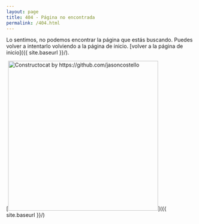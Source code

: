 ```yaml
---
layout: page
title: 404 - Página no encontrada
permalink: /404.html
---
```


Lo sentimos, no podemos encontrar la página que estás buscando. Puedes volver a intentarlo volviendo a la página de inicio. [volver a la página de inicio]({{ site.baseurl }}/).

[<img src="{{ site.baseurl }}/images/404.jpg" alt="Constructocat by https://github.com/jasoncostello" style="width: 400px;"/>]({{ site.baseurl }}/)
